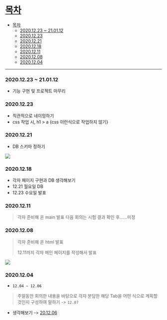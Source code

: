 # [목차](#목차)
- [목차](#목차)
    - [2020.12.23 ~ 21.01.12](#20201223--210112)
    - [2020.12.23](#20201223)
    - [2020.12.21](#20201221)
    - [2020.12.18](#20201218)
    - [2020.12.11](#20201211)
    - [2020.12.08](#20201208)
    - [2020.12.04](#20201204)

<hr>

### 2020.12.23 ~ 21.01.12 
- 기능 구현 및 프로젝트 마무리 

### 2020.12.23
- 직관적으로 네이밍하기
- css 작업 시, h1 > a {css 이런식으로 작업하지 않기}

### 2020.12.21
- DB 스키마 정하기

![](https://images.velog.io/images/withcolinsong/post/11f30b8e-2b0a-42c8-9eb6-a16f3994657c/image.png)

### 2020.12.18
- 각자 페이지 구현과 DB 생각해보기
- 12.21 월요일 DB
- 12.23 수요일 발표

### 2020.12.11 
> 각자 준비해 온 main 발표
> 다음 회의는 시험 결과 확인 후......미정

### 2020.12.08
> 각자 준비해 온 html 발표
> 
> 12.11까지 각자 메인 페이지를 작성해서 발표

![](https://images.velog.io/images/withcolinsong/post/b731e5bb-b37f-4bfa-9ad2-4459517a4447/image.png)

### 2020.12.04 
- `12.04 ~ 12.06`
>주말동안 회의한 내용을 바탕으로 각자 분담한 해당 Tab을 어떤 식으로 계획할 것인지 구성하여 말하기 -> `12.07`
- 생각해보기 -> [20.12.06](01.Song/201206.md)